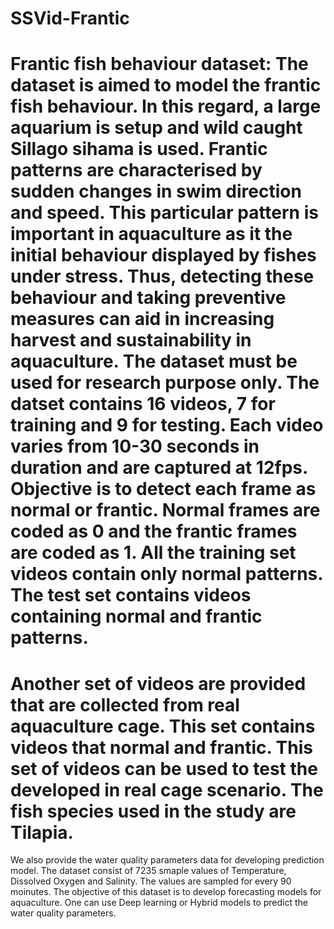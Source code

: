 # SSVid-Frantic
Frantic fish behaviour dataset:
The dataset is aimed to model the frantic fish behaviour. In this regard, a large aquarium is setup and wild caught Sillago sihama is used. Frantic patterns are characterised by sudden changes in swim direction and speed. This particular pattern is important in aquaculture as it the initial behaviour displayed by fishes under stress. Thus, detecting these behaviour and taking preventive measures can aid in increasing harvest and sustainability in aquaculture. 
The dataset must be used for research purpose only.
The datset contains 16 videos, 7 for training and 9 for testing. Each video varies from 10-30 seconds in duration and are captured at 12fps.
Objective is to detect each frame as normal or frantic. Normal frames are coded as 0 and the frantic frames are coded as 1.
All the training set videos contain only normal patterns. The test set contains videos containing normal and frantic patterns. 
=======================================================================================
Another set of videos are provided that are collected from real aquaculture cage. This set contains videos that normal and frantic. 
This set of videos can be used to test the developed in real cage scenario. 
The fish species used in the study are Tilapia.
=======================================================================================
We also provide the water quality parameters data for developing prediction model.
The dataset consist of 7235 smaple values of Temperature, Dissolved Oxygen and Salinity.
The values are sampled for every 90 moinutes. The objective of this dataset is to develop forecasting models for aquaculture.
One can use Deep learning or Hybrid models to predict the water quality parameters.
